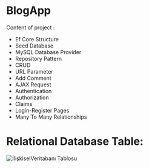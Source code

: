 # BlogApp
Content of project :
- Ef Core Structure
- Seed Database
- MySQL Database Provider
- Repository Pattern
- CRUD
- URL Parameter
- Add Comment
- AJAX Request
- Authentication
- Authorization
- Claims
- Login-Register Pages
- Many To Many Relationships

# Relational Database Table:
![İlişkiselVeritabanı Tablosu](https://github.com/sercan96/BlogApp/assets/38535473/627b834b-9623-4282-978b-841cfd9b6b33)
